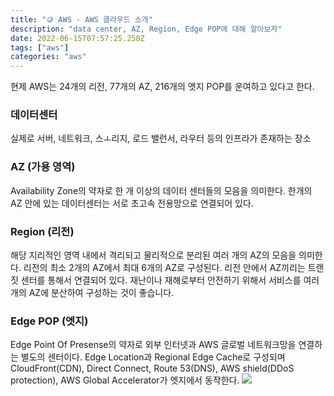 ```yaml
---
title: "🪙 AWS - AWS 클라우드 소개"
description: "data center, AZ, Region, Edge POP에 대해 알아보자"
date: 2022-06-15T07:57:25.258Z
tags: ["aws"]
categories: "aws"
---
```

현제 AWS는 24개의 리전, 77개의 AZ, 216개의 엣지 POP를 운여하고 있다고 한다.

### 데이터센터
실제로 서버, 네트워크, 스ㅗ리지, 로드 밸런서, 라우터 등의 인프라가 존재하는 장소

### AZ (가용 영역)
Availability Zone의 약자로 한 개 이상의 데이터 센터들의 모음을 의미한다.
한개의 AZ 안에 있는 데이터센터는 서로 초고속 전용망으로 연결되어 있다.

### Region (리전)
해당 지리적인 영역 내에서 격리되고 물리적으로 분리된 여러 개의 AZ의 모음을 의미한다.
리전의 최소 2개의 AZ에서 최대 6개의 AZ로 구성된다.
리전 안에서 AZ끼리는 트랜짓 센터를 통해서 연결되어 있다.
재난이나 재해로부터 안전하기 위해서 서비스를 여러 개의 AZ에 분산하여 구성하는 것이 좋습니다.

### Edge POP (엣지)
Edge Point Of Presense의 약자로 외부 인터넷과 AWS 글로벌 네트워크망을 연결하는 별도의 센터이다.
Edge Location과 Regional Edge Cache로 구성되며 CloudFront(CDN), Direct Connect, Route 53(DNS), AWS shield(DDoS protection), AWS Global Accelerator가 엣지에서 동작한다.
![](/images/134488e9-5dbe-436c-860c-287d3c61d02a-image.png)

